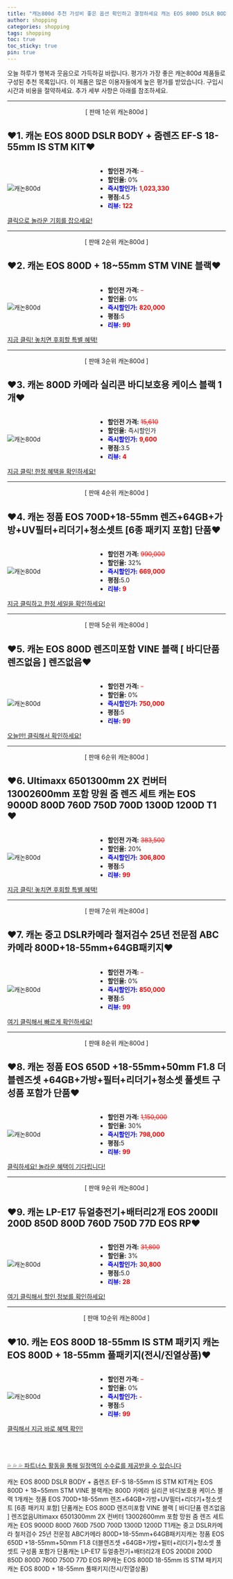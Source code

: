 ```yaml
---
title: "캐논800d 추천 가성비 좋은 옵션 확인하고 결정하세요 캐논 EOS 800D DSLR BODY"
author: shopping
categories: shopping
tags: shopping
toc: true
toc_sticky: true
pin: true
---
```

오늘 하루가 행복과 웃음으로 가득하길 바랍니다. 평가가 가장 좋은 캐논800d 제품들로 구성된 추천 목록입니다. 이 제품은 많은 이용자들에게 높은 평가를 받았습니다. 구입시 시간과 비용을 절약하세요. 추가 세부 사항은 아래를 참조하세요.

---
<p class="toplist" style="margin: 0 auto; display: block; width: fit-content;">[ 판매 1순위 캐논800d ]</p>

<h2><strong>❤️1. 캐논 EOS 800D DSLR BODY + 줌렌즈 EF-S 18-55mm IS STM KIT❤️</strong></h2>

<div style="display: flex; align-items: center;">
    <div style="flex: 0.4;">
        <img src="https://thumbnail8.coupangcdn.com/thumbnails/remote/230x230ex/image/vendor_inventory/2952/913a33226040380001c044cf960ee3887295caffb57140b5bd41656e3625.jpg" alt="캐논800d" style="max-width: 100%;">
    </div>
    <div style="flex: 0.6; margin-left: 10px;">
        <ul>
            <li><strong>할인전 가격:</strong> <del style="color: red;">-</del></li>
            <li><strong>할인율:</strong> 0%</li>
            <li><span style='color:blue'><strong>즉시할인가:</strong></span> <span style='color:red'><strong>1,023,330</strong></span></li>
            <li><strong>평점:</strong>4.5</li>
            <li><span style='color:blue'><strong>리뷰:</strong></span> <span style='color:red'><strong>122</strong></span></li>
        </ul>
    </div>
</div>
<div class="center">
    <a href="https://selin100587001.github.io?lptag=AF9450613&subid=githubio&pageKey=47731888&traceid=V0-153&itemId=168999045&vendorItemId=85137212777" class="myButton">
        클릭으로 놀라운 기회를 잡으세요!
    </a>
</div>


---
<p class="toplist" style="margin: 0 auto; display: block; width: fit-content;">[ 판매 2순위 캐논800d ]</p>

<h2><strong>❤️2. 캐논 EOS 800D + 18~55mm STM VINE 블랙❤️</strong></h2>

<div style="display: flex; align-items: center;">
    <div style="flex: 0.4;">
        <img src="https://thumbnail10.coupangcdn.com/thumbnails/remote/230x230ex/image/vendor_inventory/f7ba/c1358b1c50f42dcf02d645cedd15ae55f7f0fe30ad1adce85350d846ccb9.jpeg" alt="캐논800d" style="max-width: 100%;">
    </div>
    <div style="flex: 0.6; margin-left: 10px;">
        <ul>
            <li><strong>할인전 가격:</strong> <del style="color: red;">-</del></li>
            <li><strong>할인율:</strong> 0%</li>
            <li><span style='color:blue'><strong>즉시할인가:</strong></span> <span style='color:red'><strong>820,000</strong></span></li>
            <li><strong>평점:</strong>5</li>
            <li><span style='color:blue'><strong>리뷰:</strong></span> <span style='color:red'><strong>99</strong></span></li>
        </ul>
    </div>
</div>
<div class="center">
    <a href="https://selin100587001.github.io?lptag=AF9450613&subid=githubio&pageKey=7553478976&traceid=V0-153&itemId=19884060417&vendorItemId=86984499094" class="myButton">
        지금 클릭! 놓치면 후회할 특별 혜택!
    </a>
</div>


---
<p class="toplist" style="margin: 0 auto; display: block; width: fit-content;">[ 판매 3순위 캐논800d ]</p>

<h2><strong>❤️3. 캐논 800D 카메라 실리콘 바디보호용 케이스 블랙 1개❤️</strong></h2>

<div style="display: flex; align-items: center;">
    <div style="flex: 0.4;">
        <img src="https://thumbnail7.coupangcdn.com/thumbnails/remote/230x230ex/image/retail/images/2021/06/16/10/3/0266f5d4-eee9-4a4f-8da6-3f42b94f6eff.jpg" alt="캐논800d" style="max-width: 100%;">
    </div>
    <div style="flex: 0.6; margin-left: 10px;">
        <ul>
            <li><strong>할인전 가격:</strong> <del style="color: red;">15,610</del></li>
            <li><strong>할인율:</strong> 즉시할인가</li>
            <li><span style='color:blue'><strong>즉시할인가:</strong></span> <span style='color:red'><strong>9,600</strong></span></li>
            <li><strong>평점:</strong>3.5</li>
            <li><span style='color:blue'><strong>리뷰:</strong></span> <span style='color:red'><strong>4</strong></span></li>
        </ul>
    </div>
</div>
<div class="center">
    <a href="https://selin100587001.github.io?lptag=AF9450613&subid=githubio&pageKey=5682766455&traceid=V0-153&itemId=9390512063&vendorItemId=76675554895" class="myButton">
        지금 클릭! 한정 혜택을 확인하세요!
    </a>
</div>


---
<p class="toplist" style="margin: 0 auto; display: block; width: fit-content;">[ 판매 4순위 캐논800d ]</p>

<h2><strong>❤️4. 캐논 정품 EOS 700D+18-55mm 렌즈+64GB+가방+UV필터+리더기+청소셋트 [6종 패키지 포함] 단품❤️</strong></h2>

<div style="display: flex; align-items: center;">
    <div style="flex: 0.4;">
        <img src="https://thumbnail9.coupangcdn.com/thumbnails/remote/230x230ex/image/vendor_inventory/96fd/6e57d28133e79edfe5716baf8db8932116088588b7e9036a65d0458796bf.png" alt="캐논800d" style="max-width: 100%;">
    </div>
    <div style="flex: 0.6; margin-left: 10px;">
        <ul>
            <li><strong>할인전 가격:</strong> <del style="color: red;">990,000</del></li>
            <li><strong>할인율:</strong> 32%</li>
            <li><span style='color:blue'><strong>즉시할인가:</strong></span> <span style='color:red'><strong>669,000</strong></span></li>
            <li><strong>평점:</strong>5.0</li>
            <li><span style='color:blue'><strong>리뷰:</strong></span> <span style='color:red'><strong>9</strong></span></li>
        </ul>
    </div>
</div>
<div class="center">
    <a href="https://selin100587001.github.io?lptag=AF9450613&subid=githubio&pageKey=8145159971&traceid=V0-153&itemId=23156280002&vendorItemId=90433292098" class="myButton">
        지금 클릭하고 한정 세일을 확인하세요!
    </a>
</div>


---
<p class="toplist" style="margin: 0 auto; display: block; width: fit-content;">[ 판매 5순위 캐논800d ]</p>

<h2><strong>❤️5. 캐논 EOS 800D 렌즈미포함 VINE 블랙 [ 바디단품 렌즈없음 ] 렌즈없음❤️</strong></h2>

<div style="display: flex; align-items: center;">
    <div style="flex: 0.4;">
        <img src="https://thumbnail10.coupangcdn.com/thumbnails/remote/230x230ex/image/vendor_inventory/f7ba/c1358b1c50f42dcf02d645cedd15ae55f7f0fe30ad1adce85350d846ccb9.jpeg" alt="캐논800d" style="max-width: 100%;">
    </div>
    <div style="flex: 0.6; margin-left: 10px;">
        <ul>
            <li><strong>할인전 가격:</strong> <del style="color: red;">-</del></li>
            <li><strong>할인율:</strong> 0%</li>
            <li><span style='color:blue'><strong>즉시할인가:</strong></span> <span style='color:red'><strong>750,000</strong></span></li>
            <li><strong>평점:</strong>5</li>
            <li><span style='color:blue'><strong>리뷰:</strong></span> <span style='color:red'><strong>99</strong></span></li>
        </ul>
    </div>
</div>
<div class="center">
    <a href="https://selin100587001.github.io?lptag=AF9450613&subid=githubio&pageKey=7553478059&traceid=V0-153&itemId=19884056964&vendorItemId=86984495513" class="myButton">
        오늘만! 클릭해서 확인하세요!
    </a>
</div>


---
<p class="toplist" style="margin: 0 auto; display: block; width: fit-content;">[ 판매 6순위 캐논800d ]</p>

<h2><strong>❤️6. Ultimaxx 6501300mm 2X 컨버터 13002600mm 포함 망원 줌 렌즈 세트 캐논 EOS 9000D 800D 760D 750D 700D 1300D 1200D T1❤️</strong></h2>

<div style="display: flex; align-items: center;">
    <div style="flex: 0.4;">
        <img src="https://thumbnail7.coupangcdn.com/thumbnails/remote/230x230ex/image/vendor_inventory/af95/5e961d6484f080661d5a4489b98dc0a03c25ce05564ffcfe707b07c91115.jpg" alt="캐논800d" style="max-width: 100%;">
    </div>
    <div style="flex: 0.6; margin-left: 10px;">
        <ul>
            <li><strong>할인전 가격:</strong> <del style="color: red;">383,500</del></li>
            <li><strong>할인율:</strong> 20%</li>
            <li><span style='color:blue'><strong>즉시할인가:</strong></span> <span style='color:red'><strong>306,800</strong></span></li>
            <li><strong>평점:</strong>5</li>
            <li><span style='color:blue'><strong>리뷰:</strong></span> <span style='color:red'><strong>99</strong></span></li>
        </ul>
    </div>
</div>
<div class="center">
    <a href="https://selin100587001.github.io?lptag=AF9450613&subid=githubio&pageKey=7792983447&traceid=V0-153&itemId=21087746965&vendorItemId=90012939286" class="myButton">
        지금 클릭! 놓치면 후회할 특별 혜택!
    </a>
</div>


---
<p class="toplist" style="margin: 0 auto; display: block; width: fit-content;">[ 판매 7순위 캐논800d ]</p>

<h2><strong>❤️7. 캐논 중고 DSLR카메라 철저검수 25년 전문점 ABC카메라 800D+18-55mm+64GB패키지❤️</strong></h2>

<div style="display: flex; align-items: center;">
    <div style="flex: 0.4;">
        <img src="https://thumbnail7.coupangcdn.com/thumbnails/remote/230x230ex/image/vendor_inventory/0202/090ea464cbbcad259e6a40b4d2f60cc2ad5fa9d31fb2d363745f36c75d1a.jpg" alt="캐논800d" style="max-width: 100%;">
    </div>
    <div style="flex: 0.6; margin-left: 10px;">
        <ul>
            <li><strong>할인전 가격:</strong> <del style="color: red;">-</del></li>
            <li><strong>할인율:</strong> 0%</li>
            <li><span style='color:blue'><strong>즉시할인가:</strong></span> <span style='color:red'><strong>850,000</strong></span></li>
            <li><strong>평점:</strong>5</li>
            <li><span style='color:blue'><strong>리뷰:</strong></span> <span style='color:red'><strong>99</strong></span></li>
        </ul>
    </div>
</div>
<div class="center">
    <a href="https://selin100587001.github.io?lptag=AF9450613&subid=githubio&pageKey=8209588036&traceid=V0-153&itemId=23559775243&vendorItemId=90585925170" class="myButton">
        여기 클릭해서 빠르게 확인하세요!
    </a>
</div>


---
<p class="toplist" style="margin: 0 auto; display: block; width: fit-content;">[ 판매 8순위 캐논800d ]</p>

<h2><strong>❤️8. 캐논 정품 EOS 650D +18-55mm+50mm F1.8 더블렌즈셋 +64GB+가방+필터+리더기+청소셋 풀셋트 구성품 포함가 단품❤️</strong></h2>

<div style="display: flex; align-items: center;">
    <div style="flex: 0.4;">
        <img src="https://thumbnail9.coupangcdn.com/thumbnails/remote/230x230ex/image/vendor_inventory/42cf/dfb985b704fb1420176ff5d3cac615468546e645ff96df162cc2389b6b1d.jpg" alt="캐논800d" style="max-width: 100%;">
    </div>
    <div style="flex: 0.6; margin-left: 10px;">
        <ul>
            <li><strong>할인전 가격:</strong> <del style="color: red;">1,150,000</del></li>
            <li><strong>할인율:</strong> 30%</li>
            <li><span style='color:blue'><strong>즉시할인가:</strong></span> <span style='color:red'><strong>798,000</strong></span></li>
            <li><strong>평점:</strong>5</li>
            <li><span style='color:blue'><strong>리뷰:</strong></span> <span style='color:red'><strong>99</strong></span></li>
        </ul>
    </div>
</div>
<div class="center">
    <a href="https://selin100587001.github.io?lptag=AF9450613&subid=githubio&pageKey=6403024285&traceid=V0-153&itemId=13698287214&vendorItemId=80949758655" class="myButton">
        클릭하세요! 놀라운 혜택이 기다립니다!
    </a>
</div>


---
<p class="toplist" style="margin: 0 auto; display: block; width: fit-content;">[ 판매 9순위 캐논800d ]</p>

<h2><strong>❤️9. 캐논 LP-E17 듀얼충전기+배터리2개 EOS 200DII 200D 850D 800D 760D 750D 77D EOS RP❤️</strong></h2>

<div style="display: flex; align-items: center;">
    <div style="flex: 0.4;">
        <img src="https://thumbnail8.coupangcdn.com/thumbnails/remote/230x230ex/image/vendor_inventory/681d/5e7d80c01e78112a67b73573d3a739d663cba1b4604f0ae55634b07c59d8.jpg" alt="캐논800d" style="max-width: 100%;">
    </div>
    <div style="flex: 0.6; margin-left: 10px;">
        <ul>
            <li><strong>할인전 가격:</strong> <del style="color: red;">31,800</del></li>
            <li><strong>할인율:</strong> 3%</li>
            <li><span style='color:blue'><strong>즉시할인가:</strong></span> <span style='color:red'><strong>30,800</strong></span></li>
            <li><strong>평점:</strong>5.0</li>
            <li><span style='color:blue'><strong>리뷰:</strong></span> <span style='color:red'><strong>28</strong></span></li>
        </ul>
    </div>
</div>
<div class="center">
    <a href="https://selin100587001.github.io?lptag=AF9450613&subid=githubio&pageKey=6541098671&traceid=V0-153&itemId=14564048189&vendorItemId=81806304470" class="myButton">
        여기 클릭해서 할인 정보를 확인하세요!
    </a>
</div>


---
<p class="toplist" style="margin: 0 auto; display: block; width: fit-content;">[ 판매 10순위 캐논800d ]</p>

<h2><strong>❤️10. 캐논 EOS 800D 18-55mm IS STM 패키지 캐논 EOS 800D + 18-55mm 풀패키지(전시/진열상품)❤️</strong></h2>

<div style="display: flex; align-items: center;">
    <div style="flex: 0.4;">
        <img src="https://thumbnail6.coupangcdn.com/thumbnails/remote/230x230ex/image/vendor_inventory/images/2018/06/10/11/4/ef1b0226-8127-410e-9e15-95d3609c4985.jpg" alt="캐논800d" style="max-width: 100%;">
    </div>
    <div style="flex: 0.6; margin-left: 10px;">
        <ul>
            <li><strong>할인전 가격:</strong> <del style="color: red;">-</del></li>
            <li><strong>할인율:</strong> 0%</li>
            <li><span style='color:blue'><strong>즉시할인가:</strong></span> <span style='color:red'><strong>-</strong></span></li>
            <li><strong>평점:</strong>5</li>
            <li><span style='color:blue'><strong>리뷰:</strong></span> <span style='color:red'><strong>99</strong></span></li>
        </ul>
    </div>
</div>
<div class="center">
    <a href="https://selin100587001.github.io?lptag=AF9450613&subid=githubio&pageKey=58767185&traceid=V0-153&itemId=935201562&vendorItemId=80578437722" class="myButton">
        클릭해서 지금 바로 혜택 확인!
    </a>
</div>

<br><br><br>[💦 💦 💦 파트너스 활동을 통해 일정액의 수수료를 제공받을 수 있습니다](https://link.coupang.com/a/bcpT2c)<br><br>캐논 EOS 800D DSLR BODY + 줌렌즈 EF-S 18-55mm IS STM KIT캐논 EOS 800D + 18~55mm STM VINE 블랙캐논 800D 카메라 실리콘 바디보호용 케이스 블랙 1개캐논 정품 EOS 700D+18-55mm 렌즈+64GB+가방+UV필터+리더기+청소셋트 [6종 패키지 포함] 단품캐논 EOS 800D 렌즈미포함 VINE 블랙 [ 바디단품 렌즈없음 ] 렌즈없음Ultimaxx 6501300mm 2X 컨버터 13002600mm 포함 망원 줌 렌즈 세트 캐논 EOS 9000D 800D 760D 750D 700D 1300D 1200D T1캐논 중고 DSLR카메라 철저검수 25년 전문점 ABC카메라 800D+18-55mm+64GB패키지캐논 정품 EOS 650D +18-55mm+50mm F1.8 더블렌즈셋 +64GB+가방+필터+리더기+청소셋 풀셋트 구성품 포함가 단품캐논 LP-E17 듀얼충전기+배터리2개 EOS 200DII 200D 850D 800D 760D 750D 77D EOS RP캐논 EOS 800D 18-55mm IS STM 패키지 캐논 EOS 800D + 18-55mm 풀패키지(전시/진열상품)